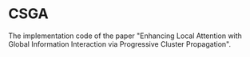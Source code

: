 # CSGA
The implementation code of the paper "Enhancing Local Attention with Global Information Interaction via Progressive Cluster Propagation".
